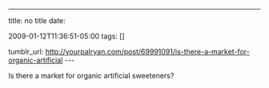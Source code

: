 ---
title: no title
date:

 2009-01-12T11:36:51-05:00 
tags:  []

tumblr_url:
http://yourpalryan.com/post/69991091/is-there-a-market-for-organic-artificial
\-\--

Is there a market for organic artificial sweeteners?
